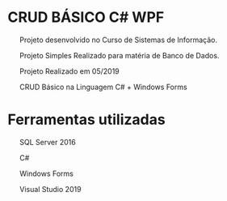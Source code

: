 # CRUD BÁSICO C# WPF
<ul>Projeto desenvolvido no Curso de Sistemas de Informação.</ul>
<ul>Projeto Simples Realizado para matéria de Banco de Dados.</ul>
<ul>Projeto Realizado em 05/2019</ul>
<ul>CRUD Básico na Linguagem C# + Windows Forms</ul>

# Ferramentas utilizadas
<ul>SQL Server 2016</ul>
<ul>C#</ul>
<ul>Windows Forms</ul>

<ul>Visual Studio 2019</ul>
